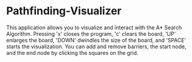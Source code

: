 # Pathfinding-Visualizer

This application allows you to visualize and interact with the A* Search Algorithm. Pressing 'x' closes the program, 'c' clears the board, 'UP' enlarges the board, 'DOWN' dwindles the size of the board, and 'SPACE' starts the visualization. You can add and remove barriers, the start node, and the end node by clicking the squares on the grid.
